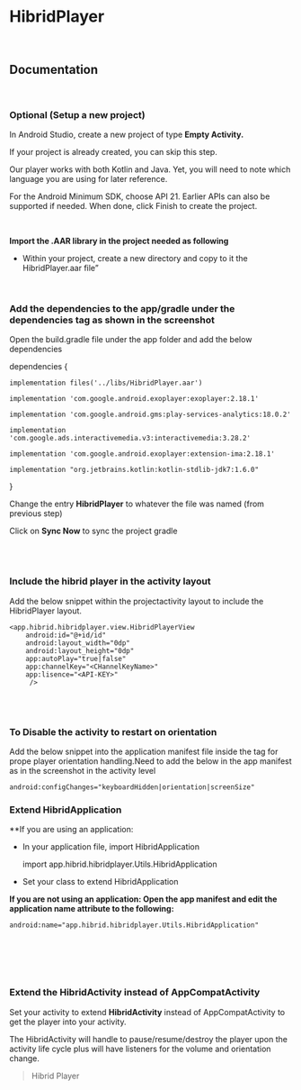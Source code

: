 

<h1>HibridPlayer</h1>
<br>
<h2>Documentation</h2>
<br>

<h3>Optional (Setup a new project)</h3>

In Android Studio, create a new project of type **Empty Activity.**

If your project is already created, you can skip this step.

Our player works with both Kotlin and Java. Yet, you will need to note which language you are using for later reference.

For the Android Minimum SDK, choose API 21. Earlier APIs can also be supported if needed. When done, click Finish to create the project.

<br>


[comment]: <> (![alt text]&#40;https://github.com/hibridmedia/hiplayer-android/edit/main/readmeimages/1.png&#41;)



**Import the .AAR library in the project needed as following**

* Within your project, create a new directory and copy to it the  HibridPlayer.aar file”

<br>


<h3>Add the dependencies to the app/gradle under the dependencies tag as shown in the screenshot</h3>

 Open the build.gradle file under the app folder and add the below dependencies

dependencies {

	implementation files('../libs/HibridPlayer.aar')

	implementation 'com.google.android.exoplayer:exoplayer:2.18.1'

	implementation 'com.google.android.gms:play-services-analytics:18.0.2'

	implementation 'com.google.ads.interactivemedia.v3:interactivemedia:3.28.2'

	implementation 'com.google.android.exoplayer:extension-ima:2.18.1'

	implementation "org.jetbrains.kotlin:kotlin-stdlib-jdk7:1.6.0"

}

Change the entry **HibridPlayer** to whatever the file was named (from previous step)

Click on **Sync Now** to sync the project gradle


<br>
<br>


<h3>Include the hibrid player in the activity layout</h3>

Add the below snippet within the projectactivity layout to include the HibridPlayer layout.

    <app.hibrid.hibridplayer.view.HibridPlayerView
        android:id="@+id/id"
        android:layout_width="0dp"
        android:layout_height="0dp"
        app:autoPlay="true|false"
        app:channelKey="<CHannelKeyName>"
        app:lisence="<API-KEY>"
         />

<br><br>

<h3>To Disable the activity to restart on orientation</h3>

Add the below snippet into the application manifest file inside the <activity> tag for prope player orientation handling.Need to add the below in the app manifest as in the screenshot in the activity level

	android:configChanges="keyboardHidden|orientation|screenSize"

<h3>Extend HibridApplication</h3>

**If you are using an application: 

- In your application file, import HibridApplication

	import app.hibrid.hibridplayer.Utils.HibridApplication

-  Set your class to extend HibridApplication

**If you are not using an application: Open the app manifest and edit the application name attribute to the following:**

	android:name="app.hibrid.hibridplayer.Utils.HibridApplication"

<br><br>

<br>

<h3>Extend the HibridActivity instead of AppCompatActivity</h3>

Set your activity to extend **HibridActivity** instead of AppCompatActivity to get the player into your activity.

The HibridActivity will handle to pause/resume/destroy the player upon the activity life cycle plus will have listeners for the volume and orientation change.

> Hibrid Player 
